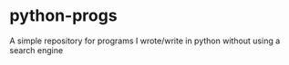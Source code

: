# python-progs
A simple repository for programs I wrote/write in python without using a search engine
